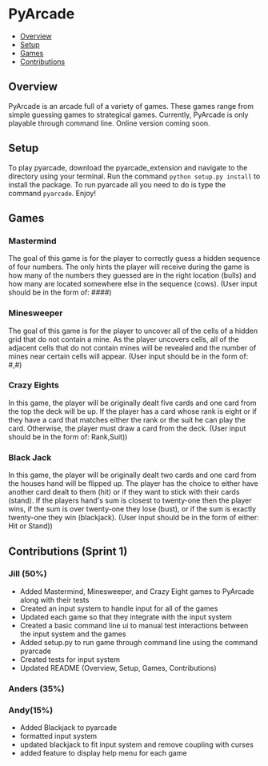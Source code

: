 # PyArcade
- [Overview](#overview)
- [Setup](#setup)
- [Games](#games)
- [Contributions](#contributions)

## Overview
PyArcade is an arcade full of a variety of games. These games range from simple guessing games to strategical games. Currently,
PyArcade is only playable through command line. Online version coming soon.

## Setup
To play pyarcade, download the pyarcade_extension and navigate to the directory using your terminal. Run the command `python setup.py install` 
to install the package. To run pyarcade all you need to do is type the command `pyarcade`. Enjoy!

## Games
### Mastermind
The goal of this game is for the player to correctly guess a hidden sequence of four numbers. The only hints the player will receive during the game is how many of the numbers they guessed 
are in the right location (bulls) and how many are located somewhere else in the sequence (cows). 
(User input should be in the form of: ####)

### Minesweeper
The goal of this game is for the player to uncover all of the cells of a hidden grid that do not contain a mine. As the player
uncovers cells, all of the adjacent cells that do not contain mines will be revealed and the number of mines near certain cells will appear.
(User input should be in the form of: #,#)

### Crazy Eights
In this game, the player will be originally dealt five cards and one card from the top the deck will be up. If the player has a 
card whose rank is eight or if they have a card that matches either the rank or the suit he can play the card. 
Otherwise, the player must draw a card from the deck. (User input should be in the form of: Rank,Suit))

### Black Jack
In this game, the player will be originally dealt two cards and one card from the houses hand will be flipped up. The player has
the choice to either have another card dealt to them (hit) or if they want to stick with their cards (stand). If the players hand's sum
is closest to twenty-one then the player wins, if the sum is over twenty-one they lose (bust), or if the sum is exactly twenty-one they win (blackjack).
(User input should be in the form of either: Hit or Stand))

## Contributions (Sprint 1)
### Jill (50%)
*  Added Mastermind, Minesweeper, and Crazy Eight games to PyArcade along with their tests
*  Created an input system to handle input for all of the games
*  Updated each game so that they integrate with the input system
*  Created a basic command line ui to manual test interactions between the input system and the games
*  Added setup.py to run game through command line using the command pyarcade
*  Created tests for input system
*  Updated README (Overview, Setup, Games, Contributions)

### Anders (35%)

### Andy(15%)
* Added Blackjack to pyarcade 
* formatted input system 
* updated blackjack to fit input system and remove coupling with curses
* added feature to display help menu for each game

